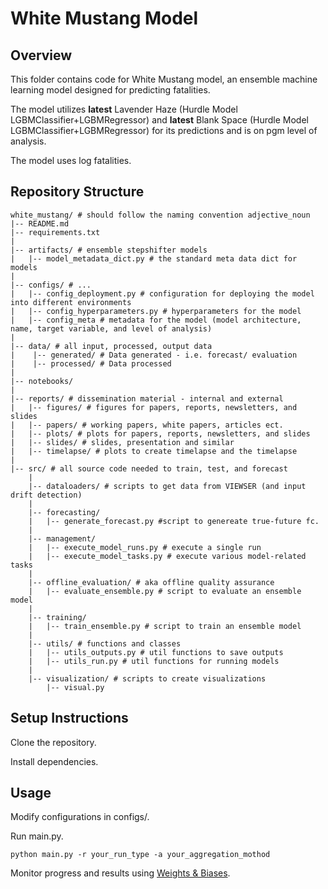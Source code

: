 # White Mustang Model
## Overview
This folder contains code for White Mustang model, an ensemble machine learning model designed for predicting fatalities. 

The model utilizes **latest** Lavender Haze (Hurdle Model LGBMClassifier+LGBMRegressor) and **latest** Blank Space (Hurdle Model LGBMClassifier+LGBMRegressor) for its predictions and is on pgm level of analysis.

The model uses log fatalities.

## Repository Structure
```
white_mustang/ # should follow the naming convention adjective_noun
|-- README.md
|-- requirements.txt
|
|-- artifacts/ # ensemble stepshifter models  
|   |-- model_metadata_dict.py # the standard meta data dict for models
|
|-- configs/ # ...
|   |-- config_deployment.py # configuration for deploying the model into different environments
|   |-- config_hyperparameters.py # hyperparameters for the model
|   |-- config_meta # metadata for the model (model architecture, name, target variable, and level of analysis)
|
|-- data/ # all input, processed, output data
|    |-- generated/ # Data generated - i.e. forecast/ evaluation
|    |-- processed/ # Data processed
|
|-- notebooks/
|
|-- reports/ # dissemination material - internal and external 
|   |-- figures/ # figures for papers, reports, newsletters, and slides 
|   |-- papers/ # working papers, white papers, articles ect.
|   |-- plots/ # plots for papers, reports, newsletters, and slides
|   |-- slides/ # slides, presentation and similar
|   |-- timelapse/ # plots to create timelapse and the timelapse
|
|-- src/ # all source code needed to train, test, and forecast
    |
    |-- dataloaders/ # scripts to get data from VIEWSER (and input drift detection)
    |
    |-- forecasting/
    |   |-- generate_forecast.py #script to genereate true-future fc.
    |
    |-- management/  
    |   |-- execute_model_runs.py # execute a single run
    |   |-- execute_model_tasks.py # execute various model-related tasks
    |
    |-- offline_evaluation/ # aka offline quality assurance
    |   |-- evaluate_ensemble.py # script to evaluate an ensemble model
    |
    |-- training/ 
    |   |-- train_ensemble.py # script to train an ensemble model
    |
    |-- utils/ # functions and classes 
    |   |-- utils_outputs.py # util functions to save outputs
    |   |-- utils_run.py # util functions for running models
    | 
    |-- visualization/ # scripts to create visualizations
        |-- visual.py 

```

## Setup Instructions
Clone the repository.

Install dependencies.

## Usage
Modify configurations in configs/.

Run main.py.

```
python main.py -r your_run_type -a your_aggregation_mothod
```

Monitor progress and results using [Weights & Biases](https://wandb.ai/views_pipeline/white_snow).